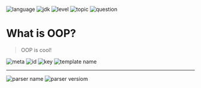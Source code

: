 
![language](https://img.shields.io/badge/language-java-red.svg)   ![jdk](https://img.shields.io/badge/jdk-1.8-blue.svg)     ![level](https://img.shields.io/badge/level-1-green.svg)     ![topic](https://img.shields.io/badge/topic-OOP-green.svg)     ![question](https://img.shields.io/badge/-question-grey.svg) 

# What is OOP?
> OOP is cool!

![meta](https://img.shields.io/badge/_meta-red.svg)    ![id](https://img.shields.io/badge/_id-123456-red.svg)    ![key](https://img.shields.io/badge/key-22c6bd811392459fa10f14dcf6c2b583-yellow.svg)    ![template name](https://img.shields.io/badge/simple_question-v.0.1-yellow.svg)

---
![parser name](https://img.shields.io/badge/parser_name-simple_question_parser-orange.svg)    ![parser versiom](https://img.shields.io/badge/parser_version-v0.0.1-red.svg)
